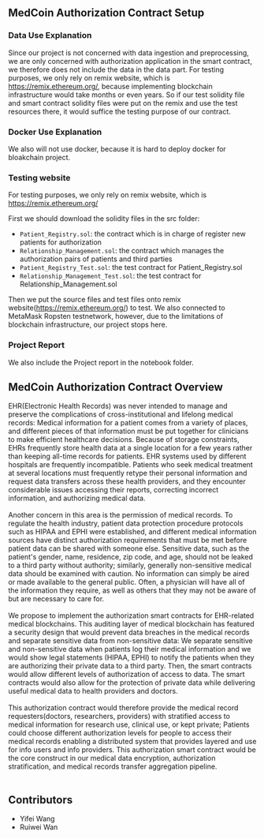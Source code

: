 ## MedCoin Authorization Contract Setup


### Data Use Explanation
Since our project is not concerned with data ingestion and preprocessing,
we are only concerned with authorization application in the smart contract,
we therefore does not include the data in the data part.
For testing purposes, we only rely on remix website, which is https://remix.ethereum.org/, 
because implementing blockchain infrastructure would take months or even years.
So if our test solidity file and smart contract solidity files were put on the remix and use the test resources there,
it would suffice the testing purpose of our contract.

### Docker Use Explanation
We also will not use docker, because it is hard to deploy docker for bloakchain project.

### Testing website
For testing purposes, we only rely on remix website, which is https://remix.ethereum.org/

First we should download the solidity files in the src folder:

- `Patient_Registry.sol`: the contract which is in charge of register new patients for authorization
- `Relationship_Management.sol`: the contract which manages the authorization pairs of patients and third parties
- `Patient_Registry_Test.sol`: the test contract for Patient_Registry.sol
- `Relationship_Management_Test.sol`: the test contract for Relationship_Management.sol

Then we put the source files and test files onto remix website(https://remix.ethereum.org/) to test. 
We also connected to MetaMask Ropsten testnetwork, however, due to the limitations of blockchain infrastructure, our project stops here.

### Project Report
We also include the Project report in the notebook folder.

## MedCoin Authorization Contract Overview

EHR(Electronic Health Records) was never intended to manage and preserve the complications of cross-institutional and lifelong medical records: Medical information for a patient comes from a variety of places, and different pieces of that information must be put together for clinicians to make efficient healthcare decisions. Because of storage constraints, EHRs frequently store health data at a single location for a few years rather than keeping all-time records for patients. EHR systems used by different hospitals are frequently incompatible. Patients who seek medical treatment at several locations must frequently retype their personal information and request data transfers across these health providers, and they encounter considerable issues accessing their reports, correcting incorrect information, and authorizing medical data. <br />
<br />
Another concern in this area is the permission of medical records. To regulate the health industry, patient data protection procedure protocols such as HIPAA and EPHI were established, and different medical information sources have distinct authorization requirements that must be met before patient data can be shared with someone else. Sensitive data, such as the patient's gender, name, residence, zip code, and age, should not be leaked to a third party without authority; similarly, generally non-sensitive medical data should be examined with caution. No information can simply be aired or made available to the general public. Often, a physician will have all of the information they require, as well as others that they may not be aware of but are necessary to care for. <br />
<br />
We propose to implement the authorization smart contracts for EHR-related medical blockchains. This auditing layer of medical blockchain has featured a security design that would prevent data breaches in the medical records and separate sensitive data from non-sensitive data: We separate sensitive and non-sensitive data when patients log their medical information and we would show legal statements (HIPAA, EPHI) to notify the patients when they are authorizing their private data to a third party. Then, the smart contracts would allow different levels of authorization of access to data. The smart contracts would also allow for the protection of private data while delivering useful medical data to health providers and doctors. 
<br /><br />
This authorization contract would therefore provide the medical record requesters(doctors, researchers, providers) with stratified access to medical information for research use, clinical use, or kept private; Patients could choose different authorization levels for people to access their medical records enabling a distributed system that provides layered and use for info users and info providers. This authorization smart contract would be the core construct in our medical data encryption, authorization stratification, and medical records transfer aggregation pipeline.
<br /><br />

## Contributors

- Yifei Wang
- Ruiwei Wan
